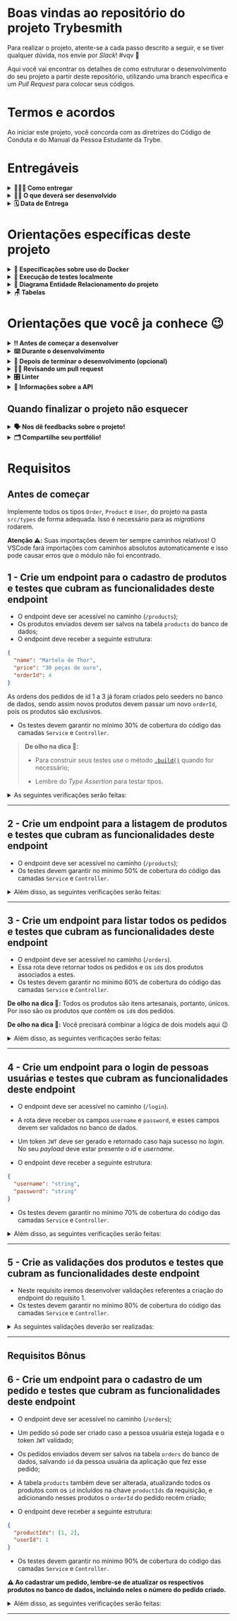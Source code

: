 # Boas vindas ao repositório do projeto Trybesmith

Para realizar o projeto, atente-se a cada passo descrito a seguir, e se tiver qualquer dúvida, nos envie por _Slack_! #vqv 🚀

Aqui você vai encontrar os detalhes de como estruturar o desenvolvimento do seu projeto a partir deste repositório, utilizando uma branch específica e um _Pull Request_ para colocar seus códigos.

# Termos e acordos

Ao iniciar este projeto, você concorda com as diretrizes do Código de Conduta e do Manual da Pessoa Estudante da Trybe.

# Entregáveis

<details>
  <summary><strong>🤷🏽‍♀️ Como entregar</strong></summary>

Para entregar o seu projeto você deverá criar um _Pull Request_ neste repositório.

Lembre-se que você pode consultar nosso conteúdo sobre [Git & GitHub](https://app.betrybe.com/learn/course/5e938f69-6e32-43b3-9685-c936530fd326/module/fc998c60-386e-46bc-83ca-4269beb17e17/section/fe827a71-3222-4b4d-a66f-ed98e09961af/day/35e03d5e-6341-4a8c-84d1-b4308b2887ef/lesson/573db55d-f451-455d-bdb5-66545668f436) e nosso [Blog - Git & GitHub](https://blog.betrybe.com/tecnologia/git-e-github/) sempre que precisar!

</details>

<details>
  <summary><strong>👨‍💻 O que deverá ser desenvolvido</strong></summary>

Para este projeto, você vai criar uma loja de itens medievais, como aquelas espadas feitas sob encomenda para uma pessoa específica, no formato de uma _API_, utilizando _Typescript_ e _Sequelize_.

Você irá desenvolver as camadas de _Service_ e _Controllers_ da aplicação em seu código, utilizando _JWT_ para autenticar algumas rotas, além de testes para garantir o correto funcionamento delas. A aplicação terá _endpoints_ que darão suporte a operações de criação, leitura e atualização de informações.

---

⚠️ **Dicas Importantes** ⚠️:

- Não haverá Front-end neste projeto. Não se preocupe com a visualização das coisas, apenas com as funcionalidades e qualidade do seu código;

- Sua API deve ser desenvolvida dentro da pasta `./src`.
- Seus testes deverão ser desenvolvidos na raiz da aplicação, em um diretório chamado `tests`.

</details>

<details>
  <summary><strong>🗓 Data de Entrega</strong></summary>

- Este projeto é individual.
- Serão `X` dias de projeto.
- Data de entrega para avaliação regular do projeto: `dd/mm/yyyy - 14:00h`.

</details>

# Orientações específicas deste projeto

<details>
  <summary><strong>🐳 Especificações sobre uso do Docker</strong></summary>

> Rode os serviços `app-trybesmith` e `db` com o comando `docker-compose up -d --build`.

- Lembre-se de parar o `mysql` se estiver usando localmente na porta padrão (`3306`), ou adapte, caso queria fazer uso da aplicação em containers
- Esses serviços irão inicializar um container chamado `trybesmith_api` e outro chamado `trybesmith_db`.
- A partir daqui você pode rodar o container `trybesmith_api` via CLI ou abri-lo no VS Code.

  > Rode o comando `npm run db:reset` (este comando vai funcionar somente após a criação do tipos solicitados no requisito) para criar o banco de dados, as tabelas que serão utilizadas e populá-las.

  > Use o comando `docker exec -it trybesmith_api bash` para entrar no container.

  - Ele te dará acesso ao terminal interativo do container criado pelo compose, que está rodando em segundo plano.

- Para visualizar o logs do nodemon em seu terminal use os seguintes comandos:

  > `docker ps`: para visualizar os containers ativos e pegar o `CONTAINER ID`;

  > `docker logs -f <id_do_container>`: para visualizar os logs do seu servidor com nodemon;

</details>

<details>
  <summary><strong>🧪 Execução de testes localmente</strong></summary>

## Seus Testes

Para rodar os seus testes localmente utilize o seguinte comando:

```bash
npm run test:local
```

Para os verificar seus testes de cobertura utilize o seguinte comando:

```bash
npm run test:coverage
```

## Testes do avaliador

Para rodar os testes de um único exercício faça:

```bash
npm test <N>
## Exemplo: npm test 01
```

Para todos os exercícios faça:

```bash
npm test
```

</details>

<details>
  <summary><strong>🎲 Diagrama Entidade Relacionamento do projeto</strong></summary>
  O banco de dados do projeto segue a estrutura abaixo:

  <img src="images/diagram-der.png" height="200px" />

</details>

<details>
  <summary><strong>🪑 Tabelas</strong></summary>

O banco terá três tabelas: pessoas usuárias (`users`), produtos (`products`) e pedidos (`orders`).

Toda a parte de criação do banco de dados, das tabelas, seeders e _models_ do sequelize já está pronta. Você pode verificar toda a configuração e associações nos arquivos dentro do diretório `src/database`.

</details>

# Orientações que você ja conhece 😉

<details>
  <summary><strong>‼️ Antes de começar a desenvolver</strong></summary>

1. Clone o repositório

- `git clone git@github.com:tryber/sd-0x-project-trybesmith.git`.
- Entre na pasta do repositório que você acabou de clonar:

  - `cd sd-0x-project-trybesmith`

  2. Instale as dependências [**Caso existam**]

- `npm install`

  3. Crie uma branch a partir da branch `main`

- Verifique se você está na branch `main`
  - Exemplo: `git branch`
- Se você não estiver, mude para a branch `main`
  - Exemplo: `git checkout main`
- Agora crie uma branch à qual você vai submeter os `commits` do seu projeto

  - Você deve criar uma branch no seguinte formato: `nome-de-usuario-nome-do-projeto`
  - Exemplo: `git checkout -b joaozinho-sd-0x-project-trybesmith`

  4. Adicione as mudanças ao _stage_ do Git e faça um `commit`

- Verifique que as mudanças ainda não estão no _stage_
  - Exemplo: `git status` (deve aparecer listada a pasta _joaozinho_ em vermelho)
- Adicione o novo arquivo ao _stage_ do Git
  - Exemplo:
    - `git add .` (adicionando todas as mudanças - _que estavam em vermelho_ - ao stage do Git)
    - `git status` (deve aparecer listado o arquivo _joaozinho/README.md_ em verde)
- Faça o `commit` inicial

  - Exemplo:
    - `git commit -m 'iniciando o projeto x'` (fazendo o primeiro commit)
    - `git status` (deve aparecer uma mensagem tipo _nothing to commit_ )

  5. Adicione a sua branch com o novo `commit` ao repositório remoto

  - Usando o exemplo anterior: `git push -u origin joaozinho-sd-0x-project-trybesmith`

  6. Crie um novo `Pull Request` _(PR)_

- Vá até a página de _Pull Requests_ do [repositório no GitHub](https://github.com/tryber/sd-0x-project-trybesmith/pulls)
- Clique no botão verde _"New pull request"_
- Clique na caixa de seleção _"Compare"_ e escolha a sua branch **com atenção**
- Clique no botão verde _"Create pull request"_
- Adicione uma descrição para o _Pull Request_ e clique no botão verde _"Create pull request"_
- **Não se preocupe em preencher mais nada por enquanto!**
- Volte até a [página de _Pull Requests_ do repositório](https://github.com/tryber/sd-0x-project-trybesmith/pulls) e confira que o seu _Pull Request_ está criado

</details>

<details>
  <summary><strong>⌨️ Durante o desenvolvimento</strong></summary>

- Faça `commits` das alterações que você fizer no código regularmente

- Lembre-se de sempre após um (ou alguns) `commits` atualizar o repositório remoto

- Os comandos que você utilizará com mais frequência são:
  1. `git status` _(para verificar o que está em vermelho - fora do stage - e o que está em verde - no stage)_
  2. `git add` _(para adicionar arquivos ao stage do Git)_
  3. `git commit` _(para criar um commit com os arquivos que estão no stage do Git)_
  4. `git push -u nome-da-branch` _(para enviar o commit para o repositório remoto na primeira vez que fizer o `push` de uma nova branch)_
  5. `git push` _(para enviar o commit para o repositório remoto após o passo anterior)_

</details>
<details>
<summary><strong>🤝 Depois de terminar o desenvolvimento (opcional)</strong></summary>

Para sinalizar que o seu projeto está pronto para o _"Code Review"_ dos seus colegas, faça o seguinte:

- Vá até a página **DO SEU** _Pull Request_, adicione a label de _"code-review"_ e marque seus colegas:

  - No menu à direita, clique no _link_ **"Labels"** e escolha a _label_ **code-review**;

  - No menu à direita, clique no _link_ **"Assignees"** e escolha **o seu usuário**;

  - No menu à direita, clique no _link_ **"Reviewers"** e digite `students`, selecione o time `tryber/students-sd-0x`.

Caso tenha alguma dúvida, [aqui tem um video explicativo](https://vimeo.com/362189205).

</details>

<details>
  <summary><strong>🕵🏿 Revisando um pull request</strong></summary>

Use o conteúdo sobre [Code Review](https://app.betrybe.com/learn/course/5e938f69-6e32-43b3-9685-c936530fd326/module/f04cdb21-382e-4588-8950-3b1a29afd2dd/section/b3af2f05-08e5-4b4a-9667-6f5f729c351d/lesson/36268865-fc46-40c7-92bf-cbded9af9006) para te ajudar a revisar os _Pull Requests_.

</details>

<details>
   <summary><strong>🎛 Linter</strong></summary>

Usaremos o [ESLint](https://eslint.org/) para fazer a análise estática do seu código.

Este projeto já vem com as dependências relacionadas ao _linter_ configuradas nos arquivos `package.json`.

Para poder rodar o `ESLint` em um projeto basta executar o comando `npm install` dentro do projeto e depois `npm run lint`. Se a análise do `ESLint` encontrar problemas no seu código, tais problemas serão mostrados no seu terminal. Se não houver problema no seu código, nada será impresso no seu terminal.

Você pode também instalar o plugin do `ESLint` no `VSCode`. Para isso, basta fazer o download do [plugin `ESLint`](https://marketplace.visualstudio.com/items?itemName=dbaeumer.vscode-eslint) e instalá-lo.

⚠️ Pull requests com issues de linter não serão avaliadas. Atente-se para resolvê-las antes de finalizar o desenvolvimento! ⚠️

  </details>

<details>
  <summary><strong>🍪 Informações sobre a API </strong></summary>

  **⚠️ Leia as informações abaixo atentamente e siga à risca o que for pedido. ⚠️**

**👀 Observações importantes:**

- O não cumprimento de um requisito, total ou parcialmente, impactará em sua avaliação;

- O projeto deve rodar na porta **3001**;

---

### Todos os seus endpoints devem estar no padrão REST

- Use os verbos `HTTP` adequados para cada operação;

- Agrupe e padronize suas _URLs_ em cada recurso;

- Garanta que seus _endpoints_ sempre retornem uma resposta, havendo sucesso nas operações ou não;

- Retorne os códigos de _status_ corretos (recurso criado, erro de validação, etc).

- Siga o padrão de nomenclatura de diretórios para cada camada como visto no conteúdo.

---

Há dois arquivos no diretório `./src/`: `server.ts` e `app.ts`, **ambos não devem ser renomeados ou apagados**. Você poderá fazer modificações em ambos os arquivos, porém **no arquivo `app.ts` o seguinte trecho de código não deve ser removido**:

```typescript
import express from 'express';

const app = express();

app.use(express.json());

export default app;
```

Isso está configurado para o avaliador funcionar corretamente.

</details>

## Quando finalizar o projeto não esquecer

<details>
  <summary><strong>🗣 Nos dê feedbacks sobre o projeto!</strong></summary>

Ao finalizar e submeter o projeto, não se esqueça de avaliar sua experiência preenchendo o formulário.
**Leva menos de 3 minutos!**

[FORMULÁRIO DE AVALIAÇÃO DE PROJETO](https://be-trybe.typeform.com/to/ZTeR4IbH)

⚠️ **O avaliador automático não necessariamente avalia seu projeto na ordem em que os requisitos aparecem no readme. Isso acontece para deixar o processo de avaliação mais rápido. Então, não se assuste se isso acontecer, ok?**

</details>

<details>
  <summary><strong>🗂 Compartilhe seu portfólio!</strong></summary>

Você sabia que o LinkedIn é a principal rede social profissional e compartilhar o seu aprendizado lá é muito importante para quem deseja construir uma carreira de sucesso? Compartilhe esse projeto no seu LinkedIn, marque o perfil da Trybe (@trybe) e mostre para a sua rede toda a sua evolução.

</details>

# Requisitos

## Antes de começar

Implemente todos os tipos `Order`, `Product` e `User`, do projeto na pasta `src/types` de forma adequada. Isso é necessário para as _migrations_ rodarem.

**Atenção ⚠️:** Suas importações devem ter sempre caminhos relativos! O VSCode fará importações com caminhos absolutos automaticamente e isso pode causar erros que o módulo não foi encontrado.

## 1 - Crie um endpoint para o cadastro de produtos e testes que cubram as funcionalidades deste endpoint

- O endpoint deve ser acessível no caminho (`/products`);
- Os produtos enviados devem ser salvos na tabela `products` do banco de dados;
- O endpoint deve receber a seguinte estrutura:

```json
{
  "name": "Martelo de Thor",
  "price": "30 peças de ouro",
  "orderId": 4
}
```

As ordens dos pedidos de id 1 a 3 já foram criados pelo seeders no banco de dados, sendo assim novos produtos devem passar um novo `orderId`, pois os produtos são exclusivos.

- Os testes devem garantir no mínimo 30% de cobertura do código das camadas `Service` e `Controller`.

> **De olho na dica 👀:**
>
> - Para construir seus testes use o método [`.build()`](https://sequelize.org/docs/v6/core-concepts/model-instances/#creating-an-instance) quando for necessário;
>
> - Lembre do _Type Assertion_ para testar tipos.

<details close>
  <summary>As seguintes verificações serão feitas:</summary>

> 👉 Para caso os dados sejam enviados corretamente

- **[Será validado que é possível cadastrar um produto com sucesso]**

  - O resultado retornado para cadastrar o produto com sucesso deverá ser conforme exibido abaixo, com um _status http_ `201`:

  ```json
  {
    "id": 6,
    "name": "Martelo de Thor",
    "price": "30 peças de ouro"
  }
  ```

- **[Será validado que os testes estão cobrindo pelo menos 30% das camadas `Service` e `Controller`.]**

</details>

---

## 2 - Crie um endpoint para a listagem de produtos e testes que cubram as funcionalidades deste endpoint

- O endpoint deve ser acessível no caminho (`/products`);
- Os testes devem garantir no mínimo 50% de cobertura do código das camadas `Service` e `Controller`.

<details close>
  <summary>Além disso, as seguintes verificações serão feitas:</summary>

> 👉 Para caso os dados sejam enviados corretamente

- **[Será validado que é possível listar todos os produtos com sucesso]**

  - O resultado retornado para listar produtos com sucesso deverá ser conforme exibido abaixo, com um _status http_ `200`:

  ```json
  [
    {
      "id": 1,
      "name": "Excalibur",
      "price": "10 peças de ouro",
      "orderId": 1
    },
    {
      "id": 2,
      "name": "Espada Justiceira",
      "price": "20 peças de ouro",
      "orderId": 1
    },
   // O retorno real conterá também os demais produtos cadastrados no banco!
   // ...
  ]
  ```

- **[Será validado que os testes estão cobrindo pelo menos 50% das camadas `Service` e `Controller`.]**

</details>

---

## 3 - Crie um endpoint para listar todos os pedidos e testes que cubram as funcionalidades deste endpoint

- O endpoint deve ser acessível no caminho (`/orders`).
- Essa rota deve retornar todos os pedidos e os `id`s dos produtos associados a estes.
- Os testes devem garantir no mínimo 60% de cobertura do código das camadas `Service` e `Controller`.

**De olho na dica 👀:** Todos os produtos são itens artesanais, portanto, únicos. Por isso são os produtos que contêm os `id`s dos pedidos.

**De olho na dica 👀:** Você precisará combinar a lógica de dois models aqui 😉

<details close>
  <summary>Além disso, as seguintes verificações serão feitas:</summary>

  <br>

> 👉 Para orders

- **[Será validado que é possível listar todos os pedidos com sucesso]**

  - Quando houver mais de um pedido, o resultado retornado para listar pedidos com sucesso deverá ser conforme exibido abaixo, com um _status http_ `200`:

  ```json
  [
    {
      "id": 1,
      "userId": 2,
      "productIds": [1, 2]
    },
    {
      "id": 2,
      "userId": 1,
      "productIds": [3, 4]
    }
  ]
  ```

- **[Será validado que os testes estão cobrindo pelo menos 60% das camadas `Service` e `Controller`.]**

</details>

---

## 4 - Crie um endpoint para o login de pessoas usuárias e testes que cubram as funcionalidades deste endpoint

- O endpoint deve ser acessível no caminho (`/login`).

- A rota deve receber os campos `username` e `password`, e esses campos devem ser validados no banco de dados.

- Um token `JWT` deve ser gerado e retornado caso haja sucesso no _login_. No seu _payload_ deve estar presente o _id_ e _username_.

- O endpoint deve receber a seguinte estrutura:

```json
{
  "username": "string",
  "password": "string"
}
```

- Os testes devem garantir no mínimo 70% de cobertura do código das camadas `Service` e `Controller`.

<details close>
 <summary>Além disso, as seguintes verificações serão feitas:</summary>

> 👉 Para caso haja problemas no login

- **[Será validado que o campo "username" é enviado]**

  - Se o _login_ não tiver o campo "username", o resultado retornado deverá ser um _status http_ `400` e

  ```json
  { "message": "\"username\" and \"password\" are required" }
  ```

- **[Será validado que o campo "password" é enviado]**

  - Se o _login_ não tiver o campo "password", o resultado retornado deverá ser um _status http_ `400` e

  ```json
  { "message": "\"username\" and \"password\" are required" }
  ```

- **[Será validado que não é possível fazer login com um username inválido]**

  - Se o _login_ tiver um username que não exista no banco de dados ele será considerado inválido e o resultado retornado deverá ser um _status http_ `401` e

  ```json
  { "message": "Username or password invalid" }
  ```

- **[Será validado que não é possível fazer login com uma senha inválida]**

  - Se o login tiver uma senha que não corresponda à senha salva no banco de dados, ela será considerada inválida e o resultado retornado deverá ser um _status http_ `401` e

  ```json
  { "message": "Username or password invalid" }
  ```

  **De olho na dica 👀:** As senhas salvas no banco de dados estão encriptadas com o **bcrypt**, portanto, você deve levar isso em consideração no momento de compará-las com as enviadas na requisição e utilizar o método adequado.

> 👉 Para caso os dados sejam enviados corretamente

- **[Será validado que é possível fazer login com sucesso]**

  - Se o login foi feito com sucesso, o resultado deverá ser um _status http_ `200` e deverá retornar um _token_ no formato abaixo (a _token_ não precisa ser exatamente igual a essa):

  ```json
  {
    "token": "eyJhbGciOiJIUzI1NiIsInR5cCI6IkpXVCJ9.eyJpZCI6MSwidXNlcm5hbWUiOiJIYWdhciIsImlhdCI6MTY4Njc1NDc1Nn0.jqAuJkcLp0RuvrOd4xKxtj_lm3Z3-73gQQ9IVmwE5gA"
  }

- **[Será validado que os testes estão cobrindo pelo menos 70% das camadas `Service` e `Controller`.]**

</details>

---

## 5 - Crie as validações dos produtos e testes que cubram as funcionalidades deste endpoint

- Neste requisito iremos desenvolver validações referentes a criação do endpoint do requisito 1.
- Os testes devem garantir no mínimo 80% de cobertura do código das camadas `Service` e `Controller`.

<details close>

  <summary>As seguintes validações deverão ser realizadas:</summary>

  <br>

> 👉 Para name

- **[Será validado que o campo "name" é obrigatório]**

  - Se o campo "name" não for informado, o resultado retornado deverá ser um _status http_ `400` e

  ```json
  { "message": "\"name\" is required" }
  ```

- **[Será validado que o campo "name" tem o tipo string]**

  - Se o campo "name" não for do tipo `string`, o resultado retornado deverá ser um _status http_ `422` e

  ```json
  { "message": "\"name\" must be a string" }
  ```

- **[Será validado que o campo "name" é uma string com mais de 2 caracteres]**

  - Se o campo "name" não for uma string com mais de 2 caracteres, o resultado retornado deverá ser um _status http_ `422` e

  ```json
  { "message": "\"name\" length must be at least 3 characters long" }
  ```

> 👉 Para price

- **[Será validado que o campo "price" é obrigatório]**

  - Se o campo "price" não for informado, o resultado retornado deverá ser um _status http_ `400` e

  ```json
  { "message": "\"price\" is required" }
  ```

- **[Será validado que o campo "price" tem o tipo string]**

  - Se o campo "price" não for do tipo `string`, o resultado retornado deverá ser um _status http_ `422` e

  ```json
  { "message": "\"price\" must be a string" }
  ```

- **[Será validado que o campo "price" é uma string com mais de 2 caracteres]**

  - Se o campo "price" não for uma string com mais de 2 caracteres, o resultado retornado deverá ser um _status http_ `422` e

  ```json
  { "message": "\"price\" length must be at least 3 characters long" }
  ```

- **[Será validado que os testes estão cobrindo pelo menos 80% das camadas `Service` e `Controller`.]**

</details>

---

## Requisitos Bônus

## 6 - Crie um endpoint para o cadastro de um pedido e testes que cubram as funcionalidades deste endpoint

- O endpoint deve ser acessível no caminho (`/orders`);
- Um pedido só pode ser criado caso a pessoa usuária esteja logada e o token `JWT` validado;
- Os pedidos enviados devem ser salvos na tabela `orders` do banco de dados, salvando `id` da pessoa usuária da aplicação que fez esse pedido;
- A tabela `products` também deve ser alterada, atualizando todos os produtos com os `id` incluídos na chave `productIds` da requisição, e adicionando nesses produtos o `orderId` do pedido recém criado;

- O endpoint deve receber a seguinte estrutura:

```json
{
  "productIds": [1, 2],
  "userId": 1
}
```

- Os testes devem garantir no mínimo 90% de cobertura do código das camadas `Service` e `Controller`.

**⚠️ Ao cadastrar um pedido, lembre-se de atualizar os respectivos produtos no banco de dados, incluindo neles o número do pedido criado.**

<details close>
  <summary>Além disso, as seguintes verificações serão feitas:</summary>

> 👉 Para token

- **[Será validado que não é possível cadastrar pedidos sem token]**

  - Se o token não for informado, o resultado retornado deverá ser um _status http_ `401` e

  ```json
  { "message": "Token not found" }
  ```

- **[Será validado que não é possível cadastrar um pedido com token inválido]**

  - Se o token informado não for válido, o resultado retornado deverá ser um _status http_ `401` e

  ```json
  { "message": "Invalid token" }
  ```

> 👉 Para user

- **[Será validado que o campo "userId" é obrigatório]**

  - Se o corpo da requisição não possuir o campo "userId", o resultado retornado deverá ser um _status http_ `400` e

  ```json
  { "message": "\"userId\" is required" }
  ```

- **[Será validado que o campo "userId" tem o tipo número]**

  - Se o campo "userId" não for do tipo `number`, o resultado retornado deverá ser um _status http_ `422` e

  ```json
  { "message": "\"userId\" must be a number" }
  ```

- **[Será validado que o campo "userId" é uma pessoa usuária existente]**

  - Se o campo "userId" não for um usuário, o resultado retornado deverá ser um _status http_ `404` e

  ```json
  { "message": "\"userId\" not found" }
  ```

> 👉 Para products

- **[Será validado que o campo "productIds" é obrigatório]**

  - Se o corpo da requisição não possuir o campo "productIds", o resultado retornado deverá ser um _status http_ `400` e

  ```json
  { "message": "\"productIds\" is required" }
  ```

- **[Será validado que não é possível criar um pedido com o campo "productIds" não sendo um array]**

  - Se o valor do campo "productIds" não for um array, o resultado retornado deverá ser um _status http_ `422` e

  ```json
  { "message": "\"productIds\" must be an array" }
  ```

- **[Será validado que não é possível cadastrar um pedido se o campo "productIds" for um array vazio]**

  - Se o campo "productIds" possuir um array vazio, o resultado retornado deverá ser um _status http_ `422` e

  ```json
  { "message": "\"productIds\" must include only numbers" }
  ```

> 👉 Para caso os dados sejam enviados corretamente

- **[Será validado que é possível criar um pedido com sucesso com 1 item]**

  - O resultado retornado para cadastrar um pedido com sucesso deverá ser conforme exibido abaixo, com um _status http_ `201`:

  ```json
  {
    "userId": 1,
    "productIds": [1]
  }
  ```

- **[Será validado que é possível criar um pedido com sucesso com vários itens]**

  - O resultado retornado para cadastrar um pedido com sucesso deverá ser conforme exibido abaixo, com um _status http_ `201`:

  ```json
  {
    "userId": 1,
    "productIds": [1, 2]
  }
  ```

- **[Será validado que os testes estão cobrindo pelo menos 90% das camadas `Service` e `Controller`.]**

</details>

---
